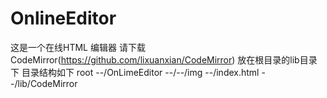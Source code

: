 OnlineEditor
============

这是一个在线HTML 编辑器
请下载CodeMirror(https://github.com/lixuanxian/CodeMirror) 放在根目录的lib目录下
目录结构如下
root
--/OnLimeEditor
--/--/img
--/index.html
--/lib/CodeMirror

